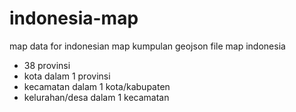 # indonesia-map
map data for indonesian map
kumpulan geojson file map indonesia
- 38 provinsi
- kota dalam 1 provinsi
- kecamatan dalam 1 kota/kabupaten
- kelurahan/desa dalam 1 kecamatan
